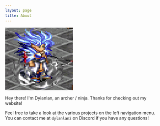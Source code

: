 ```yaml
---
layout: page
title: About
---
```


![Dylanlan Avatar](/public/images/dylanlan/selfie.png)
<p class="message">
  Hey there! I'm Dylanlan, an archer / ninja. Thanks for checking out my website!
</p>

Feel free to take a look at the various projects on the left navigation menu. You can contact me at `dylanlan2` on Discord if you have any questions!
